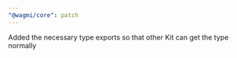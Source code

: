 ```yaml
---
"@wagmi/core": patch
---
```


Added the necessary type exports so that other Kit can get the type normally
